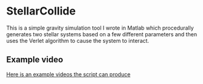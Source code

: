 # StellarCollide
This is a simple gravity simulation tool I wrote in Matlab which procedurally generates two stellar systems based on a few different parameters and then uses the Verlet algorithm to cause the system to interact. 

## Example video

[Here is an example videos the script can produce](https://www.youtube.com/watch?v=tLwIJIvRbxk)
